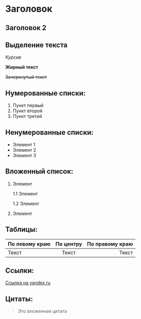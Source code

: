 # Заголовок

## Заголовок 2

## Выделение текста

*Курсив*

**Жирный текст**

~~Зачеркнутый текст~~

## Нумерованные списки:
1. Пункт первый
2. Пункт второй
3. Пункт третий

## Ненумерованные списки:
 * Элемент 1
 * Элемент 2
 * Элемент 3

##  Вложенный список:

1. Элемент

     1.1 Элемент 

     1.2 Элемент
2. Элемент

## Таблицы:

По левому краю | По центру | По правому краю
:---|:---:|---:
Текст | Текст | Текст

## Ссылки:

[Cсылка на yandex.ru](https://yandex.ru)

## Цитаты:

>Это вложенная цитата 

